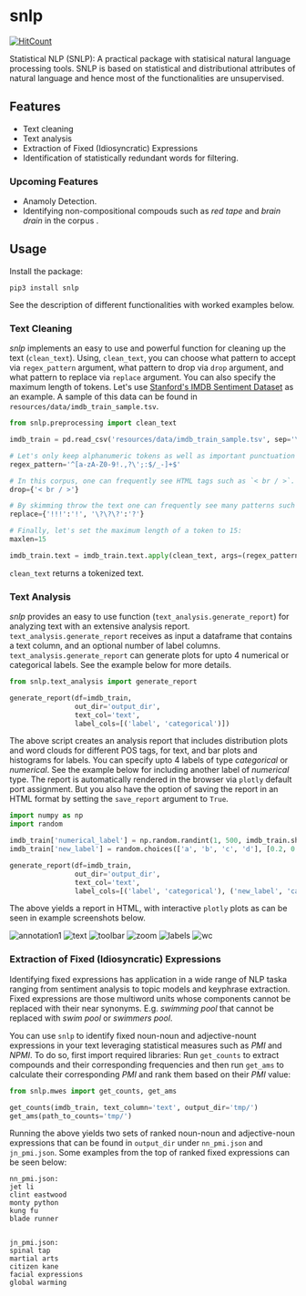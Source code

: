 # snlp

[![HitCount](http://hits.dwyl.com/meghdadFar/snlp.svg)](http://hits.dwyl.com/meghdadFar/snlp)

Statistical NLP (SNLP): A practical package with statisical natural language processing tools. SNLP is based on statistical and distributional attributes of natural language and hence most of the functionalities are unsupervised.

## Features
- Text cleaning 
- Text analysis
- Extraction of Fixed (Idiosyncratic) Expressions
- Identification of statistically redundant words for filtering. 

### Upcoming Features
- Anamoly Detection. 
- Identifying non-compositional compouds such as *red tape* and *brain drain* in the corpus .

## Usage

Install the package:

`pip3 install snlp`

See the description of different functionalities with worked examples below. 

### Text Cleaning

*snlp* implements an easy to use and powerful function for cleaning up the text (`clean_text`). 
Using, `clean_text`, you can choose what pattern to accept via `regex_pattern` argument, 
what pattern to drop via `drop` argument, and what pattern to replace via `replace` argument. You can also specify the maximum length of tokens. 
Let's use [Stanford's IMDB Sentiment Dataset](https://ai.stanford.edu/~amaas/data/sentiment/) as an example. A sample of this data can be found in `resources/data/imdb_train_sample.tsv`.


```python
from snlp.preprocessing import clean_text

imdb_train = pd.read_csv('resources/data/imdb_train_sample.tsv', sep='\t', names=['label', 'text'])

# Let's only keep alphanumeric tokens as well as important punctuation marks:
regex_pattern='^[a-zA-Z0-9!.,?\';:$/_-]+$'

# In this corpus, one can frequently see HTML tags such as `< br / >`. So let's drop them:
drop={'< br / >'}

# By skimming throw the text one can frequently see many patterns such as !!! or ???. Let's replace them:
replace={'!!!':'!', '\?\?\?':'?'}

# Finally, let's set the maximum length of a token to 15:
maxlen=15

imdb_train.text = imdb_train.text.apply(clean_text, args=(regex_pattern, drop, replace, maxlen,))
```

`clean_text` returns a tokenized text. 

### Text Analysis

*snlp* provides an easy to use function (`text_analysis.generate_report`) for analyzing text with an extensive analysis report. `text_analysis.generate_report` 
receives as input a dataframe that contains a text column, and an optional number of label columns. `text_analysis.generate_report` can generate plots for upto 4
numerical or categorical labels. See the example below for more details. 

```python
from snlp.text_analysis import generate_report

generate_report(df=imdb_train,
                out_dir='output_dir',
                text_col='text',
                label_cols=[('label', 'categorical')])

```

The above script creates an analysis report that includes distribution plots and word clouds for different POS tags, for text, and bar plots and histograms for labels. You can specify upto 
4 labels of type *categorical* or *numerical*. See the example below for including another label of *numerical* type. The report is automatically rendered in the browser via `plotly` default port assignment. But you also have the option of saving the report in an HTML format by setting the `save_report` argument to `True`. 

```python
import numpy as np
import random

imdb_train['numerical_label'] = np.random.randint(1, 500, imdb_train.shape[0])
imdb_train['new_label'] = random.choices(['a', 'b', 'c', 'd'], [0.2, 0.5, 0.8, 0.9], k=imdb_train.shape[0])

generate_report(df=imdb_train,
                out_dir='output_dir',
                text_col='text',
                label_cols=[('label', 'categorical'), ('new_label', 'categorical'), ('numerical_label', 'numerical')])

```

The above yields a report in HTML, with interactive `plotly` plots as can be seen in example screenshots below. 

![annotation1](https://github.com/meghdadFar/snlp/blob/master/resources/images/annotation1.png)
![text](https://github.com/meghdadFar/snlp/blob/master/resources/images/text.png)
![toolbar](https://github.com/meghdadFar/snlp/blob/master/resources/images/toolbar.png)
![zoom](https://github.com/meghdadFar/snlp/blob/master/resources/images/zoom.png)
![labels](https://github.com/meghdadFar/snlp/blob/master/resources/images/labels.png)
![wc](https://github.com/meghdadFar/snlp/blob/master/resources/images/wc.png)


### Extraction of Fixed (Idiosyncratic) Expressions

Identifying fixed expressions has application in a wide range of NLP taska ranging from sentiment analysis to topic models and keyphrase extraction. Fixed expressions are those multiword units whose components cannot be replaced with their near synonyms. E.g. *swimming pool* that cannot be replaced with *swim pool* or *swimmers pool*. 

You can use `snlp` to identify fixed noun-noun and adjective-nount expressions in your text leveraging statistical measures such as *PMI* and *NPMI*. To do so, first import required libraries: 
Run `get_counts` to extract compounds and their corresponding frequencies and then run `get_ams` to calculate their corresponding *PMI* and rank them based on their *PMI* value:

```python
from snlp.mwes import get_counts, get_ams

get_counts(imdb_train, text_column='text', output_dir='tmp/')
get_ams(path_to_counts='tmp/')
```

Running the above yields two sets of ranked noun-noun and adjective-noun expressions that can be found in `output_dir` under `nn_pmi.json` and `jn_pmi.json`. Some examples from the top of ranked fixed expressions can be seen below:

```
nn_pmi.json:
jet li
clint eastwood
monty python
kung fu
blade runner


jn_pmi.json:
spinal tap
martial arts
citizen kane
facial expressions
global warming
```

